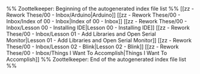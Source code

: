 %% Zoottelkeeper: Beginning of the autogenerated index file list  %%
 [[zz - Rework These/00 - Inbox/Arduino|Arduino]]
 [[zz - Rework These/00 - Inbox/Index of 00 - Inbox|Index of 00 - Inbox]]
 [[zz - Rework These/00 - Inbox/Lesson 00 - Installing IDE|Lesson 00 - Installing IDE]]
 [[zz - Rework These/00 - Inbox/Lesson 01 - Add Libraries and Open Serial Monitor|Lesson 01 - Add Libraries and Open Serial Monitor]]
 [[zz - Rework These/00 - Inbox/Lesson 02 - Blink|Lesson 02 - Blink]]
 [[zz - Rework These/00 - Inbox/Things I Want To Accomplish|Things I Want To Accomplish]]
%% Zoottelkeeper: End of the autogenerated index file list  %%
